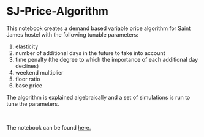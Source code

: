 # SJ-Price-Algorithm

This notebook creates a demand based variable price algorithm for Saint James hostel with the following tunable parameters: 

1) elasticity
2) number of additional days in the future to take into account
3) time penalty (the degree to which the importance of each additional day declines)
4) weekend multiplier
5) floor ratio
6) base price

The algorithm is explained algebraically and a set of simulations is run to tune the parameters.

<br/>

The notebook can be found [here.](SJ-price-algorithm.ipynb)

